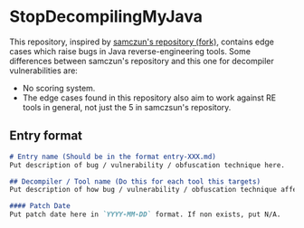 # StopDecompilingMyJava

This repository, inspired by [samczun's repository (fork)](https://github.com/Janmm14/decompiler-vulnerabilities-and-bugs),
contains edge cases which raise bugs in Java reverse-engineering tools. Some differences between
samczun's repository and this one for decompiler vulnerabilities are:
* No scoring system.
* The edge cases found in this repository also aim to work against RE tools in general, not just the 5 in samczsun's repository.

## Entry format

```md
# Entry name (Should be in the format entry-XXX.md)
Put description of bug / vulnerability / obfuscation technique here.

## Decompiler / Tool name (Do this for each tool this targets)
Put description of how bug / vulnerability / obfuscation technique affects decompiler / tool.

#### Patch Date
Put patch date here in `YYYY-MM-DD` format. If non exists, put N/A.
```
